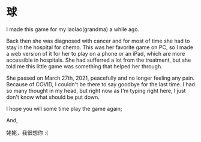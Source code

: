 # 球

I made this game for my laolao(grandma) a while ago.

Back then she was diagnosed with cancer and for most of time she had to stay in the hospital for chemo. This was her favorite game on PC, so I made a web version of it for her to play on a phone or an iPad, which are more accessible in hospitals. She had sufferred a lot from the treatment, but she told me this little game was something that helped her through.

She passed on March 27th, 2021, peacefully and no longer feeling any pain. Because of COVID, I couldn't be there to say goodbye for the last time. I had so many thought in my head, but right now as I'm typing right here, I just don't know what should be put down. 

I hope you will some time play the game again;

And,

姥姥，我很想你 :(
